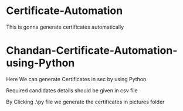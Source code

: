 # Certificate-Automation
This is gonna generate certificates automatically
# Chandan-Certificate-Automation-using-Python

Here We can generate Certificates in sec by using Python.

Required candidates details should be given in csv file 

By Clicking .\py file we generate the certificates in pictures folder

